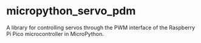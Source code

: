 # micropython_servo_pdm
A library for controlling servos through the PWM interface of the Raspberry Pi Pico microcontroller in MicroPython.
